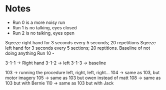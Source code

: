 # Notes

- Run 0 is a more noisy run
- Run 1 is no talking, eyes closed
- Run 2 is no talking, eyes open

Sqeeze right hand for 3 seconds every 5 seconds; 20 repetitions
Sqeeze left hand for 3 seconds every 5 sections; 20 reptitions.
Baseline of not doing anything
Run 10 -

3-1-1 -> Right hand
3-1-2 -> left
3-1-3 -> baseline

103 -> running the procedure left, right, left, right...
104 -> same as 103, but motor imagery
105 -> same as 103 but owen instead of matt
108 -> same as 103 but with Bernie
110 -> same as 103 but with Jack
